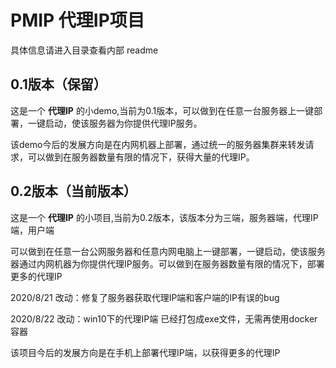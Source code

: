 # PMIP  代理IP项目

具体信息请进入目录查看内部 readme

## 0.1版本（保留）

这是一个 **代理IP** 的小demo,当前为0.1版本，可以做到在任意一台服务器上一键部署，一键启动，使该服务器为你提供代理IP服务。

该demo今后的发展方向是在内网机器上部署，通过统一的服务器集群来转发请求，可以做到在服务器数量有限的情况下，获得大量的代理IP。

## 0.2版本（当前版本）

这是一个 **代理IP** 的小项目,当前为0.2版本，该版本分为三端，服务器端，代理IP端，用户端

可以做到在任意一台公网服务器和任意内网电脑上一键部署，一键启动，使该服务器通过内网机器为你提供代理IP服务。可以做到在服务器数量有限的情况下，部署更多的代理IP

2020/8/21 改动：修复了服务器获取代理IP端和客户端的IP有误的bug

2020/8/22 改动：win10下的代理IP端 已经打包成exe文件，无需再使用docker容器

该项目今后的发展方向是在手机上部署代理IP端，以获得更多的代理IP